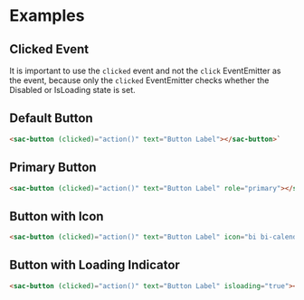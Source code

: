 # Examples

## Clicked Event

It is important to use the `clicked` event and not the `click` EventEmitter as the event, because only the `clicked` EventEmitter checks whether the Disabled or IsLoading state is set.

## Default Button

```html
<sac-button (clicked)="action()" text="Button Label"></sac-button>`
```

## Primary Button

```html
<sac-button (clicked)="action()" text="Button Label" role="primary"></sac-button>`
```

## Button with Icon

```html
<sac-button (clicked)="action()" text="Button Label" icon="bi bi-calendar3"></sac-button>`
```

## Button with Loading Indicator

```html
<sac-button (clicked)="action()" text="Button Label" isloading="true"></sac-button>`
```
